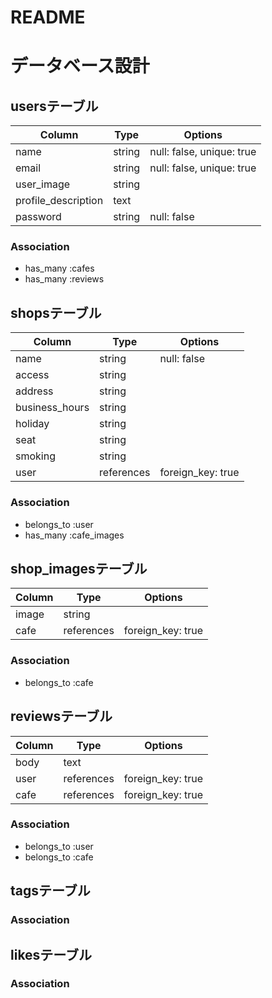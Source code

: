 # README

# データベース設計
## usersテーブル
|Column|Type|Options|
|------|----|-------|
|name|string|null: false, unique: true|
|email|string|null: false, unique: true|
|user_image|string||
|profile_description|text||
|password|string|null: false|

### Association
- has_many :cafes
- has_many :reviews

## shopsテーブル
|Column|Type|Options|
|------|----|-------|
|name|string|null: false|
|access|string||
|address|string||
|business_hours|string||
|holiday|string||
|seat|string||
|smoking|string||
|user|references|foreign_key: true|

### Association
- belongs_to :user
- has_many :cafe_images

## shop_imagesテーブル
|Column|Type|Options|
|------|----|-------|
|image|string||
|cafe|references|foreign_key: true|

### Association
- belongs_to :cafe

## reviewsテーブル
|Column|Type|Options|
|------|----|-------|
|body|text||
|user|references|foreign_key: true|
|cafe|references|foreign_key: true|

### Association
- belongs_to :user
- belongs_to :cafe

## tagsテーブル

### Association

## likesテーブル

### Association